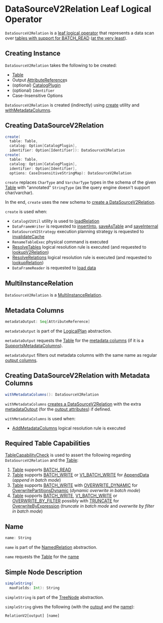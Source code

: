 # DataSourceV2Relation Leaf Logical Operator

`DataSourceV2Relation` is a [leaf logical operator](LeafNode.md) that represents a data scan over [tables with support for BATCH_READ](#TableCapabilityCheck) ([at the very least](#TableCapabilityCheck)).

## Creating Instance

`DataSourceV2Relation` takes the following to be created:

* <span id="table"> [Table](../connector/Table.md)
* <span id="output"> Output [AttributeReference](../expressions/AttributeReference.md)s
* <span id="catalog"> (optional) [CatalogPlugin](../connector/catalog/CatalogPlugin.md)
* <span id="identifier"> (optional) `Identifier`
* <span id="options"> Case-Insensitive Options

`DataSourceV2Relation` is created (indirectly) using [create](#create) utility and [withMetadataColumns](#withMetadataColumns).

## <span id="create"> Creating DataSourceV2Relation

```scala
create(
  table: Table,
  catalog: Option[CatalogPlugin],
  identifier: Option[Identifier]): DataSourceV2Relation
create(
  table: Table,
  catalog: Option[CatalogPlugin],
  identifier: Option[Identifier],
  options: CaseInsensitiveStringMap): DataSourceV2Relation
```

`create` replaces `CharType` and `VarcharType` types in the schema of the given [Table](../connector/Table.md) with "annotated" `StringType` (as the query engine doesn't support char/varchar).

In the end, `create` uses the new schema to [create a DataSourceV2Relation](#creating-instance).

`create` is used when:

* `CatalogV2Util` utility is used to [loadRelation](../connector/catalog/CatalogV2Util.md#loadRelation)
* `DataFrameWriter` is requested to [insertInto](../DataFrameWriter.md#insertInto), [saveAsTable](../DataFrameWriter.md#saveAsTable) and [saveInternal](../DataFrameWriter.md#saveInternal)
* `DataSourceV2Strategy` execution planning strategy is requested to [invalidateCache](../execution-planning-strategies/DataSourceV2Strategy.md#invalidateCache)
* `RenameTableExec` physical command is executed
* [ResolveTables](../logical-analysis-rules/ResolveTables.md) logical resolution rule is executed (and requested to [lookupV2Relation](../logical-analysis-rules/ResolveTables.md#lookupV2Relation))
* [ResolveRelations](../logical-analysis-rules/ResolveRelations.md) logical resolution rule is executed (and requested to [lookupRelation](../logical-analysis-rules/ResolveRelations.md#lookupRelation))
* `DataFrameReader` is requested to [load data](../DataFrameReader.md#load)

## <span id="MultiInstanceRelation"> MultiInstanceRelation

`DataSourceV2Relation` is a [MultiInstanceRelation](MultiInstanceRelation.md).

## <span id="metadataOutput"> Metadata Columns

```scala
metadataOutput: Seq[AttributeReference]
```

`metadataOutput` is part of the [LogicalPlan](LogicalPlan.md#metadataOutput) abstraction.

`metadataOutput` requests the [Table](#table) for the [metadata columns](../connector/SupportsMetadataColumns.md#metadataColumns) (if it is a [SupportsMetadataColumns](../connector/SupportsMetadataColumns.md)).

`metadataOutput` filters out metadata columns with the same name as regular [output columns](../catalyst/QueryPlan.md#output).

## <span id="withMetadataColumns"> Creating DataSourceV2Relation with Metadata Columns

```scala
withMetadataColumns(): DataSourceV2Relation
```

`withMetadataColumns` [creates a DataSourceV2Relation](#creating-instance) with the extra [metadataOutput](#metadataOutput) (for the [output attributes](#output)) if defined.

`withMetadataColumns` is used when:

* [AddMetadataColumns](../logical-analysis-rules/AddMetadataColumns.md) logical resolution rule is executed

## <span id="TableCapabilityCheck"> Required Table Capabilities

[TableCapabilityCheck](../logical-analysis-rules/TableCapabilityCheck.md) is used to assert the following regarding `DataSourceV2Relation` and the [Table](#table):

1. [Table](#table) supports [BATCH_READ](../connector/TableCapability.md#BATCH_READ)
1. [Table](#table) supports [BATCH_WRITE](../connector/TableCapability.md#BATCH_WRITE) or [V1_BATCH_WRITE](../connector/TableCapability.md#V1_BATCH_WRITE) for [AppendData](AppendData.md) (_append in batch mode_)
1. [Table](#table) supports [BATCH_WRITE](../connector/TableCapability.md#BATCH_WRITE) with [OVERWRITE_DYNAMIC](../connector/TableCapability.md#OVERWRITE_DYNAMIC) for [OverwritePartitionsDynamic](OverwritePartitionsDynamic.md) (_dynamic overwrite in batch mode_)
1. [Table](#table) supports [BATCH_WRITE](../connector/TableCapability.md#BATCH_WRITE), [V1_BATCH_WRITE](../connector/TableCapability.md#V1_BATCH_WRITE) or [OVERWRITE_BY_FILTER](../connector/TableCapability.md#OVERWRITE_BY_FILTER) possibly with [TRUNCATE](../connector/TableCapability.md#TRUNCATE) for [OverwriteByExpression](OverwriteByExpression.md) (_truncate in batch mode_ and _overwrite by filter in batch mode_)

## <span id="name"> Name

```scala
name: String
```

`name` is part of the [NamedRelation](NamedRelation.md#name) abstraction.

`name` requests the [Table](#table) for the [name](../connector/Table.md#name)

## <span id="simpleString"> Simple Node Description

```scala
simpleString(
  maxFields: Int): String
```

`simpleString` is part of the [TreeNode](../catalyst/TreeNode.md#simpleString) abstraction.

`simpleString` gives the following (with the [output](#output) and the [name](#name)):

```text
RelationV2[output] [name]
```
